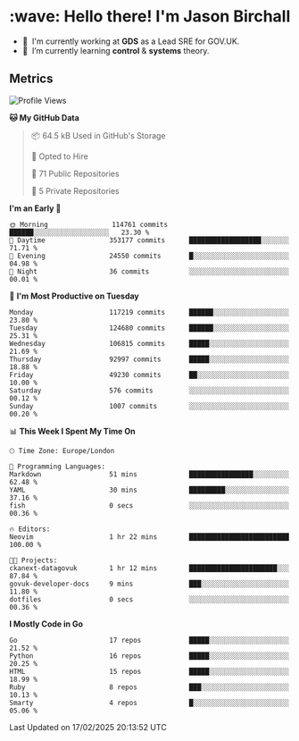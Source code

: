 <h1 align="left" id="jason-title">:wave: Hello there! I'm Jason Birchall</h1>

- :office: &nbsp;I'm currently working at **GDS** as a Lead SRE for GOV.UK.
- :seedling: &nbsp;I’m currently learning **control** & **systems** theory.

<h2>Metrics</h2>

<!--START_SECTION:waka-->
![Profile Views](http://img.shields.io/badge/Profile%20Views-1-blue)

**🐱 My GitHub Data** 

> 📦 64.5 kB Used in GitHub's Storage 
 > 
> 💼 Opted to Hire
 > 
> 📜 71 Public Repositories 
 > 
> 🔑 5 Private Repositories 
 > 
**I'm an Early 🐤** 

```text
🌞 Morning                114761 commits      ██████░░░░░░░░░░░░░░░░░░░   23.30 % 
🌆 Daytime                353177 commits      ██████████████████░░░░░░░   71.71 % 
🌃 Evening                24550 commits       █░░░░░░░░░░░░░░░░░░░░░░░░   04.98 % 
🌙 Night                  36 commits          ░░░░░░░░░░░░░░░░░░░░░░░░░   00.01 % 
```
📅 **I'm Most Productive on Tuesday** 

```text
Monday                   117219 commits      ██████░░░░░░░░░░░░░░░░░░░   23.80 % 
Tuesday                  124680 commits      ██████░░░░░░░░░░░░░░░░░░░   25.31 % 
Wednesday                106815 commits      █████░░░░░░░░░░░░░░░░░░░░   21.69 % 
Thursday                 92997 commits       █████░░░░░░░░░░░░░░░░░░░░   18.88 % 
Friday                   49230 commits       ██░░░░░░░░░░░░░░░░░░░░░░░   10.00 % 
Saturday                 576 commits         ░░░░░░░░░░░░░░░░░░░░░░░░░   00.12 % 
Sunday                   1007 commits        ░░░░░░░░░░░░░░░░░░░░░░░░░   00.20 % 
```


📊 **This Week I Spent My Time On** 

```text
🕑︎ Time Zone: Europe/London

💬 Programming Languages: 
Markdown                 51 mins             ████████████████░░░░░░░░░   62.48 % 
YAML                     30 mins             █████████░░░░░░░░░░░░░░░░   37.16 % 
fish                     0 secs              ░░░░░░░░░░░░░░░░░░░░░░░░░   00.36 % 

🔥 Editors: 
Neovim                   1 hr 22 mins        █████████████████████████   100.00 % 

🐱‍💻 Projects: 
ckanext-datagovuk        1 hr 12 mins        ██████████████████████░░░   87.84 % 
govuk-developer-docs     9 mins              ███░░░░░░░░░░░░░░░░░░░░░░   11.80 % 
dotfiles                 0 secs              ░░░░░░░░░░░░░░░░░░░░░░░░░   00.36 % 
```

**I Mostly Code in Go** 

```text
Go                       17 repos            █████░░░░░░░░░░░░░░░░░░░░   21.52 % 
Python                   16 repos            █████░░░░░░░░░░░░░░░░░░░░   20.25 % 
HTML                     15 repos            █████░░░░░░░░░░░░░░░░░░░░   18.99 % 
Ruby                     8 repos             ███░░░░░░░░░░░░░░░░░░░░░░   10.13 % 
Smarty                   4 repos             █░░░░░░░░░░░░░░░░░░░░░░░░   05.06 % 
```




 Last Updated on 17/02/2025 20:13:52 UTC
<!--END_SECTION:waka-->

<!-- links -->

[issues page]: https://github.com/jasonBirchall/jasonBirchall/issues "jasonBirchall/issues"
